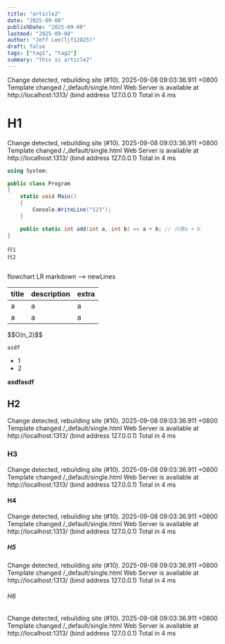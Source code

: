 ```yaml
---
title: "article2"
date: "2025-09-08"
publishDate: "2025-09-08"
lastmod: "2025-09-08"
author: "Jeff Lee(ljf12825)"
draft: false
tags: ["tag1", "tag2"]
summary: "this is article2"
---
```

Change detected, rebuilding site (#10).
2025-09-08 09:03:36.911 +0800
Template changed /_default/single.html
Web Server is available at http://localhost:1313/ (bind address 127.0.0.1)
Total in 4 ms
# H1
Change detected, rebuilding site (#10).
2025-09-08 09:03:36.911 +0800
Template changed /_default/single.html
Web Server is available at http://localhost:1313/ (bind address 127.0.0.1)
Total in 4 ms

```cs
using System;

public class Program
{
    static void Main()
    {
        Console.WriteLine("123");
    }

    public static int add(int a, int b) => a + b; // 计算a + b
}
```  
```text
行1
行2
```
```ini
```
<div class="mermaid">
flowchart LR
markdown --> newLines
</div>

| title | description | extra |
| - | - | - |
| a | a | a |
| a | a | a |

<div class="math-left">
    $$O(n_2)$$
</div>

`asdf`

- 1
- 2

**asdfasdf**

## H2
Change detected, rebuilding site (#10).
2025-09-08 09:03:36.911 +0800
Template changed /_default/single.html
Web Server is available at http://localhost:1313/ (bind address 127.0.0.1)
Total in 4 ms
### H3
Change detected, rebuilding site (#10).
2025-09-08 09:03:36.911 +0800
Template changed /_default/single.html
Web Server is available at http://localhost:1313/ (bind address 127.0.0.1)
Total in 4 ms
#### H4
Change detected, rebuilding site (#10).
2025-09-08 09:03:36.911 +0800
Template changed /_default/single.html
Web Server is available at http://localhost:1313/ (bind address 127.0.0.1)
Total in 4 ms
##### H5
Change detected, rebuilding site (#10).
2025-09-08 09:03:36.911 +0800
Template changed /_default/single.html
Web Server is available at http://localhost:1313/ (bind address 127.0.0.1)
Total in 4 ms
###### H6
Change detected, rebuilding site (#10).
2025-09-08 09:03:36.911 +0800
Template changed /_default/single.html
Web Server is available at http://localhost:1313/ (bind address 127.0.0.1)
Total in 4 ms